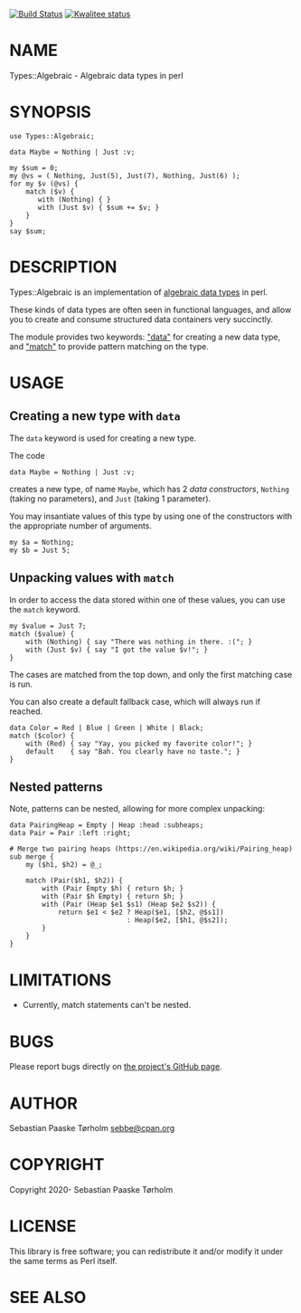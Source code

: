 [![Build Status](https://travis-ci.org/Eckankar/Types-Algebraic.svg?branch=master)](https://travis-ci.org/Eckankar/Types-Algebraic)
[![Kwalitee status](http://cpants.cpanauthors.org/dist/Types-Algebraic.png)](https://cpants.cpanauthors.org/dist/Types-Algebraic)

# NAME

Types::Algebraic - Algebraic data types in perl

# SYNOPSIS

    use Types::Algebraic;

    data Maybe = Nothing | Just :v;

    my $sum = 0;
    my @vs = ( Nothing, Just(5), Just(7), Nothing, Just(6) );
    for my $v (@vs) {
        match ($v) {
           with (Nothing) { }
           with (Just $v) { $sum += $v; }
        }
    }
    say $sum;

# DESCRIPTION

Types::Algebraic is an implementation of [algebraic data types](https://en.wikipedia.org/wiki/Algebraic_data_type) in perl.

These kinds of data types are often seen in functional languages, and allow you to create and consume structured data containers very succinctly.

The module provides two keywords: ["data"](#data) for creating a new data type, and ["match"](#match) to provide pattern matching on the type.

# USAGE

## Creating a new type with `data`

The `data` keyword is used for creating a new type.

The code

    data Maybe = Nothing | Just :v;

creates a new type, of name `Maybe`, which has 2 _data constructors_, `Nothing` (taking no parameters), and `Just` (taking 1 parameter).

You may insantiate values of this type by using one of the constructors with the appropriate number of arguments.

    my $a = Nothing;
    my $b = Just 5;

## Unpacking values with `match`

In order to access the data stored within one of these values, you can use the `match` keyword.

    my $value = Just 7;
    match ($value) {
        with (Nothing) { say "There was nothing in there. :("; }
        with (Just $v) { say "I got the value $v!"; }
    }

The cases are matched from the top down, and only the first matching case is run.

You can also create a default fallback case, which will always run if reached.

    data Color = Red | Blue | Green | White | Black;
    match ($color) {
        with (Red) { say "Yay, you picked my favorite color!"; }
        default    { say "Bah. You clearly have no taste."; }
    }

## Nested patterns

Note, patterns can be nested, allowing for more complex unpacking:

    data PairingHeap = Empty | Heap :head :subheaps;
    data Pair = Pair :left :right;

    # Merge two pairing heaps (https://en.wikipedia.org/wiki/Pairing_heap)
    sub merge {
        my ($h1, $h2) = @_;

        match (Pair($h1, $h2)) {
            with (Pair Empty $h) { return $h; }
            with (Pair $h Empty) { return $h; }
            with (Pair (Heap $e1 $s1) (Heap $e2 $s2)) {
                return $e1 < $e2 ? Heap($e1, [$h2, @$s1])
                                 : Heap($e2, [$h1, @$s2]);
            }
        }
    }

# LIMITATIONS

- Currently, match statements can't be nested.

# BUGS

Please report bugs directly on [the project's GitHub page](https://github.com/Eckankar/Types-Algebraic).

# AUTHOR

Sebastian Paaske Tørholm <sebbe@cpan.org>

# COPYRIGHT

Copyright 2020- Sebastian Paaske Tørholm

# LICENSE

This library is free software; you can redistribute it and/or modify
it under the same terms as Perl itself.

# SEE ALSO
